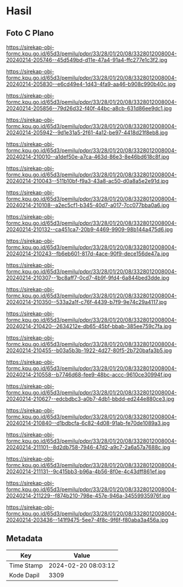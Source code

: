 # Hasil

## Foto C Plano

https://sirekap-obj-formc.kpu.go.id/65d3/pemilu/pdpr/33/28/01/20/08/3328012008004-20240214-205746--45d549bd-d11e-47a4-91a4-ffc277e1c3f2.jpg

https://sirekap-obj-formc.kpu.go.id/65d3/pemilu/pdpr/33/28/01/20/08/3328012008004-20240214-205830--e6cd49e4-1d43-4fa9-aa46-b908c990b40c.jpg

https://sirekap-obj-formc.kpu.go.id/65d3/pemilu/pdpr/33/28/01/20/08/3328012008004-20240214-205856--79d26d32-f40f-44bc-a8cb-631d86ee9dc1.jpg

https://sirekap-obj-formc.kpu.go.id/65d3/pemilu/pdpr/33/28/01/20/08/3328012008004-20240214-205942--9d1e31a5-2f61-4a12-be97-4418d21f8eb8.jpg

https://sirekap-obj-formc.kpu.go.id/65d3/pemilu/pdpr/33/28/01/20/08/3328012008004-20240214-210010--a1def50e-a7ca-463d-86e3-8e46bd618c8f.jpg

https://sirekap-obj-formc.kpu.go.id/65d3/pemilu/pdpr/33/28/01/20/08/3328012008004-20240214-210043--511b10bf-f9a3-43a8-ac50-d0a8a5e2e91d.jpg

https://sirekap-obj-formc.kpu.go.id/65d3/pemilu/pdpr/33/28/01/20/08/3328012008004-20240214-210108--a2ec5cf1-b345-40d7-a017-7cc077bba0a6.jpg

https://sirekap-obj-formc.kpu.go.id/65d3/pemilu/pdpr/33/28/01/20/08/3328012008004-20240214-210132--ca451ca7-20b9-4469-9909-98b144a475d6.jpg

https://sirekap-obj-formc.kpu.go.id/65d3/pemilu/pdpr/33/28/01/20/08/3328012008004-20240214-210243--fb6eb601-817d-4ace-90f9-dece156de47a.jpg

https://sirekap-obj-formc.kpu.go.id/65d3/pemilu/pdpr/33/28/01/20/08/3328012008004-20240214-210307--1bc8aff7-0cd7-4b9f-9fd4-6a844bed3dde.jpg

https://sirekap-obj-formc.kpu.go.id/65d3/pemilu/pdpr/33/28/01/20/08/3328012008004-20240214-210350--533a2a1f-c76f-4439-b7f9-9e74c29a4117.jpg

https://sirekap-obj-formc.kpu.go.id/65d3/pemilu/pdpr/33/28/01/20/08/3328012008004-20240214-210420--2634212e-db65-45bf-bbab-385ee759c7fa.jpg

https://sirekap-obj-formc.kpu.go.id/65d3/pemilu/pdpr/33/28/01/20/08/3328012008004-20240214-210455--b03a5b3b-1922-4d27-80f5-2b720bafa3b5.jpg

https://sirekap-obj-formc.kpu.go.id/65d3/pemilu/pdpr/33/28/01/20/08/3328012008004-20240214-210558--b7746d68-fee9-48bc-accc-9610ce30994f.jpg

https://sirekap-obj-formc.kpu.go.id/65d3/pemilu/pdpr/33/28/01/20/08/3328012008004-20240214-210627--edcbdbc3-a0b7-4db1-bbdd-ed244e880ce3.jpg

https://sirekap-obj-formc.kpu.go.id/65d3/pemilu/pdpr/33/28/01/20/08/3328012008004-20240214-210840--d1bdbcfa-6c82-4d08-91ab-fe70de1089a3.jpg

https://sirekap-obj-formc.kpu.go.id/65d3/pemilu/pdpr/33/28/01/20/08/3328012008004-20240214-211101--8d2db758-7946-47d2-a9c7-2a6a57a7688c.jpg

https://sirekap-obj-formc.kpu.go.id/65d3/pemilu/pdpr/33/28/01/20/08/3328012008004-20240214-211131--9c415bb3-b96a-4b56-8f0e-4c43dff861ef.jpg

https://sirekap-obj-formc.kpu.go.id/65d3/pemilu/pdpr/33/28/01/20/08/3328012008004-20240214-211229--f874b210-798e-457e-946a-34559935976f.jpg

https://sirekap-obj-formc.kpu.go.id/65d3/pemilu/pdpr/33/28/01/20/08/3328012008004-20240214-203436--141f9475-5ee7-4f8c-9f6f-f80aba3a456a.jpg


## Metadata

| Key        | Value               |
| ---------- | ------------------- |
| Time Stamp | 2024-02-20 08:03:12 |
| Kode Dapil | 3309                |



